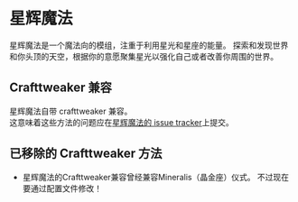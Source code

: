 # 星辉魔法

星辉魔法是一个魔法向的模组，注重于利用星光和星座的能量。 探索和发现世界和你头顶的天空，根据你的意愿聚集星光以强化自己或者改善你周围的世界。

## Crafttweaker 兼容

星辉魔法自带 crafttweaker 兼容。  
这意味着这些方法的问题应在[星辉魔法的 issue tracker](https://github.com/HellFirePvP/AstralSorcery/issues)上提交。

## 已移除的 Crafttweaker 方法

- 星辉魔法的Crafttweaker兼容曾经兼容Mineralis（晶金座）仪式。 不过现在要通过配置文件修改！